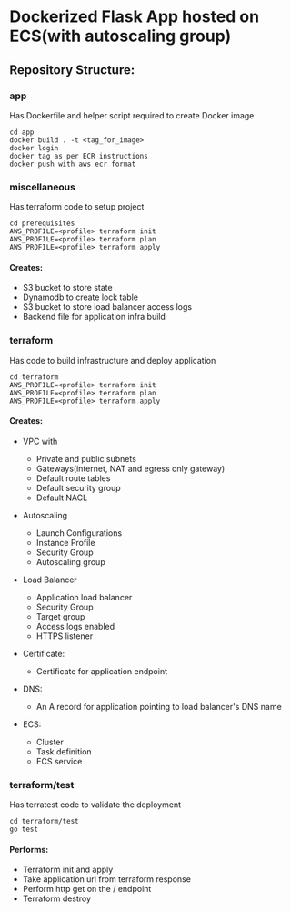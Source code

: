 # Dockerized Flask App hosted on ECS(with autoscaling group)

## Repository Structure:
### app
Has Dockerfile and helper script required to create Docker image
```
cd app
docker build . -t <tag_for_image>
docker login
docker tag as per ECR instructions
docker push with aws ecr format
```

### miscellaneous
Has terraform code to setup project
```
cd prerequisites
AWS_PROFILE=<profile> terraform init
AWS_PROFILE=<profile> terraform plan
AWS_PROFILE=<profile> terraform apply
```

#### Creates:
- S3 bucket to store state
- Dynamodb to create lock table
- S3 bucket to store load balancer access logs 
- Backend file for application infra build

### terraform
Has code to build infrastructure and deploy application
```
cd terraform
AWS_PROFILE=<profile> terraform init
AWS_PROFILE=<profile> terraform plan
AWS_PROFILE=<profile> terraform apply
```

#### Creates: 
- VPC with
  - Private and public subnets
  - Gateways(internet, NAT and egress only gateway)
  - Default route tables
  - Default security group
  - Default NACL

- Autoscaling
  - Launch Configurations
  - Instance Profile
  - Security Group
  - Autoscaling group

- Load Balancer
  - Application load balancer
  - Security Group
  - Target group
  - Access logs enabled
  - HTTPS listener

- Certificate:
  - Certificate for application endpoint

- DNS:
  - An A record for application pointing to load balancer's DNS name

- ECS:
  - Cluster
  - Task definition
  - ECS service

### terraform/test
Has terratest code to validate the deployment
```
cd terraform/test
go test
```
#### Performs: 
- Terraform init and apply
- Take application url from terraform response
- Perform http get on the / endpoint
- Terraform destroy
